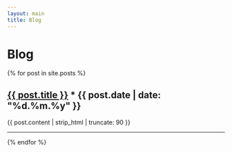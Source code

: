 ```yaml
---
layout: main
title: Blog
---
```


<h1>Blog</h1>

{% for post in site.posts %}
  <h2><a href="{{ post.url }}">{{ post.title }}</a> * {{ post.date | date: "%d.%m.%y" }}</h2>
  <p>{{ post.content | strip_html | truncate: 90 }}</p>
  <hr>
{% endfor %}
